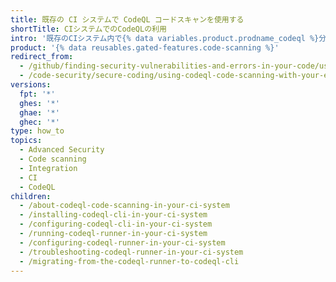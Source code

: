 ```yaml
---
title: 既存の CI システムで CodeQL コードスキャンを使用する
shortTitle: CIシステムでのCodeQLの利用
intro: '既存のCIシステム内で{% data variables.product.prodname_codeql %}分析を実行し、結果を{% data variables.product.product_name %}にアップロードして{% data variables.product.prodname_code_scanning %}アラートとして表示させることができます。'
product: '{% data reusables.gated-features.code-scanning %}'
redirect_from:
  - /github/finding-security-vulnerabilities-and-errors-in-your-code/using-codeql-code-scanning-with-your-existing-ci-system
  - /code-security/secure-coding/using-codeql-code-scanning-with-your-existing-ci-system
versions:
  fpt: '*'
  ghes: '*'
  ghae: '*'
  ghec: '*'
type: how_to
topics:
  - Advanced Security
  - Code scanning
  - Integration
  - CI
  - CodeQL
children:
  - /about-codeql-code-scanning-in-your-ci-system
  - /installing-codeql-cli-in-your-ci-system
  - /configuring-codeql-cli-in-your-ci-system
  - /running-codeql-runner-in-your-ci-system
  - /configuring-codeql-runner-in-your-ci-system
  - /troubleshooting-codeql-runner-in-your-ci-system
  - /migrating-from-the-codeql-runner-to-codeql-cli
---
```


<!--For this article in earlier GHES versions, see /content/github/finding-security-vulnerabilities-and-errors-in-your-code-->
